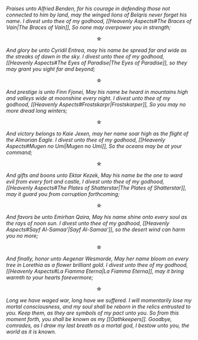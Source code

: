 *Praises unto Alfried Benden, for his courage in defending those not connected to him by land, may the winged lions of Belqris never forget his name. I divest unto thee of my godhood, [[Heavenly Aspects#The Braces of Vain|The Braces of Vain]], So none may overpower you in strength;*

<center> ☆</center>

*And glory be unto Cyridil Entrea, may his name be spread far and wide as the streaks of dawn in the sky. I divest unto thee of my godhood, [[Heavenly Aspects#The Eyes of Paradise|The Eyes of Paradise]], so they may grant you sight far and beyond;*

<center> ☆</center>

*And prestige is unto Finn Fjonei, May his name be heard in mountains high and valleys wide at moonshine every night. I divest unto thee of my godhood, [[Heavenly Aspects#Frostskarpr|Frostskarper]], So you may no more dread long winters;*

<center> ☆</center>

*And victory belongs to Kaie Jexen, may her name soar high as the flight of the Almorian Eagle. I divest unto thee of my godhood, [[Heavenly Aspects#Mugen no Umi|Mugen no Umi]], So the oceans may be at your command;*

<center> ☆</center>

*And gifts and boons unto Ektar Kezek, May his name be the one to ward evil from every fort and castle, I divest unto thee of my godhood, [[Heavenly Aspects#The Plates of Shatterstar|The Plates of Shatterstar]], may it guard you from corruption forthcoming;*

<center> ☆</center>

*And favors be unto Emirhan Qaira, May his name shine onto every soul as the rays of noon sun. I divest unto thee of my godhood, [[Heavenly Aspects#Sayf Al-Samaa'|Sayf Al-Samaa']], so the desert wind can harm you no more;*

<center> ☆</center>

*And finally, honor unto Aegenar Wesmorde, May her name bloom on every tree in Lorethia as a flower brilliant gold. I divest unto thee of my godhood, [[Heavenly Aspects#La Fiamma Eterna|La Fiamma Eterna]], may it bring warmth to your hearts forevermore;*

<center> ☆</center>

*Long we have waged war, long have we suffered. I will momentarily lose my mortal consciousness, and my soul shall be reborn in the relics entrusted to you. Keep them, as they are symbols of my pact unto you. So from this moment forth, you shall be known as my [[Oathkeepers]]. Goodbye, comrades, as I draw my last breath as a mortal god, I bestow unto you, the world as it is known.*
